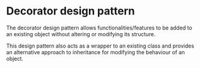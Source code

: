 # Decorator design pattern

The decorator design pattern allows functionalities/features to be added to an existing object without altering or modifying its structure. 

This design pattern also acts as a wrapper to an existing class and provides an alternative approach to inheritance for modifying the behaviour of an object.